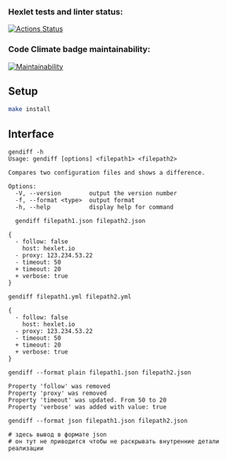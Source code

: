 ### Hexlet tests and linter status:
[![Actions Status](https://github.com/petrishindmitry1997/qa-auto-engineer-javascript-project-87/actions/workflows/hexlet-check.yml/badge.svg)](https://github.com/petrishindmitry1997/qa-auto-engineer-javascript-project-87/actions)

### Code Climate badge maintainability: 
[![Maintainability](https://api.codeclimate.com/v1/badges/284108ed6a7c3f2a44e4/maintainability)](https://codeclimate.com/github/petrishindmitry1997/qa-auto-engineer-javascript-project-87/maintainability)


## Setup

```sh
make install
```


## Interface

```
gendiff -h
Usage: gendiff [options] <filepath1> <filepath2>

Compares two configuration files and shows a difference.

Options:
  -V, --version        output the version number
  -f, --format <type>  output format
  -h, --help           display help for command
```


```
  gendiff filepath1.json filepath2.json

{
  - follow: false
    host: hexlet.io
  - proxy: 123.234.53.22
  - timeout: 50
  + timeout: 20
  + verbose: true
}
```


```
gendiff filepath1.yml filepath2.yml

{
  - follow: false
    host: hexlet.io
  - proxy: 123.234.53.22
  - timeout: 50
  + timeout: 20
  + verbose: true
}
```


```
gendiff --format plain filepath1.json filepath2.json

Property 'follow' was removed
Property 'proxy' was removed
Property 'timeout' was updated. From 50 to 20
Property 'verbose' was added with value: true
```


```
gendiff --format json filepath1.json filepath2.json

# здесь вывод в формате json
# он тут не приводится чтобы не раскрывать внутренние детали реализации
```

